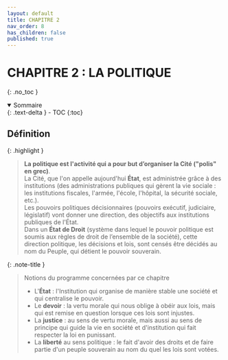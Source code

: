 ```yaml
---
layout: default
title: CHAPITRE 2
nav_order: 8
has_children: false
published: true
---
```


# CHAPITRE 2 : LA POLITIQUE
{: .no_toc }

<details open markdown="block">
  <summary>
    Sommaire
  </summary>
  {: .text-delta }
- TOC
{:toc}
</details> 

## Définition

{: .highlight } 
>**La politique est l'activité qui a pour but d’organiser la Cité ("polis" en grec)**.   
>La Cité, que l'on appelle aujourd'hui **État**, est administrée grâce à des institutions (des administrations publiques qui gèrent la vie sociale : les institutions fiscales, l'armée, l'école, l'hôpital, la sécurité sociale, etc.).   
>Les pouvoirs politiques décisionnaires (pouvoirs exécutif, judiciaire, législatif) vont donner une direction, des objectifs aux institutions publiques de l'État.   
>Dans un **État de Droit** (système dans lequel le pouvoir politique est soumis aux règles de droit de l’ensemble de la société), cette direction politique, les décisions et lois, sont censés être décidés au nom du Peuple, qui détient le pouvoir souverain.

{: .note-title }
> Notions du programme concernées par ce chapitre
>
>- L'**État** : l'Institution qui organise de manière stable une société et qui centralise le pouvoir.
>- Le **devoir** : la vertu morale qui nous oblige à obéir aux lois, mais qui est remise en question lorsque ces lois sont injustes.
>- La **justice** : au sens de vertu morale, mais aussi au sens de principe qui guide la vie en société et d'institution qui fait respecter la loi en punissant.
>- La **liberté** au sens politique : le fait d'avoir des droits et de faire partie d'un peuple souverain au nom du quel les lois sont votées.


